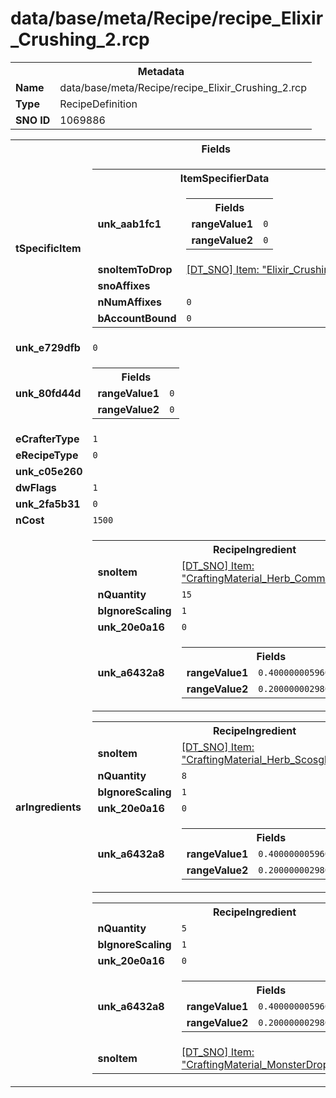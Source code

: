 <h1>data/base/meta/Recipe/recipe_Elixir_Crushing_2.rcp</h1><table><tr><th colspan="100%">Metadata</th></tr><tr><td><b>Name</b></td><td>data/base/meta/Recipe/recipe_Elixir_Crushing_2.rcp</td></tr><tr><td><b>Type</b></td><td>RecipeDefinition</td></tr><tr><td><b>SNO ID</b></td><td>1069886</td></tr></table>

<table><tr><th colspan="100%">Fields</th></tr><tr><td><b>tSpecificItem</b></td><td><table><tr><th colspan="100%">ItemSpecifierData</th></tr><tr><td><b>unk_aab1fc1</b></td><td><table><tr><th colspan="100%">Fields</th></tr><tr><td><b>rangeValue1</b></td><td><code>0</code></td></tr><tr><td><b>rangeValue2</b></td><td><code>0</code></td></tr></table>

</td></tr><tr><td><b>snoItemToDrop</b></td><td><a href="..\Item\Elixir_Crushing_2.itm">[DT_SNO] Item: "Elixir_Crushing_2"</a></td></tr><tr><td><b>snoAffixes</b></td><td></td></tr><tr><td><b>nNumAffixes</b></td><td><code>0</code></td></tr><tr><td><b>bAccountBound</b></td><td><code>0</code></td></tr></table>

</td></tr><tr><td><b>unk_e729dfb</b></td><td><code>0</code></td></tr><tr><td><b>unk_80fd44d</b></td><td><table><tr><th colspan="100%">Fields</th></tr><tr><td><b>rangeValue1</b></td><td><code>0</code></td></tr><tr><td><b>rangeValue2</b></td><td><code>0</code></td></tr></table>

</td></tr><tr><td><b>eCrafterType</b></td><td><code>1</code></td></tr><tr><td><b>eRecipeType</b></td><td><code>0</code></td></tr><tr><td><b>unk_c05e260</b></td><td></td></tr><tr><td><b>dwFlags</b></td><td><code>1</code></td></tr><tr><td><b>unk_2fa5b31</b></td><td><code>0</code></td></tr><tr><td><b>nCost</b></td><td><code>1500</code></td></tr><tr><td><b>arIngredients</b></td><td><table><tr><th colspan="100%">RecipeIngredient</th></tr><tr><td><b>snoItem</b></td><td><a href="..\Item\CraftingMaterial_Herb_Common.itm">[DT_SNO] Item: "CraftingMaterial_Herb_Common"</a></td></tr><tr><td><b>nQuantity</b></td><td><code>15</code></td></tr><tr><td><b>bIgnoreScaling</b></td><td><code>1</code></td></tr><tr><td><b>unk_20e0a16</b></td><td><code>0</code></td></tr><tr><td><b>unk_a6432a8</b></td><td><table><tr><th colspan="100%">Fields</th></tr><tr><td><b>rangeValue1</b></td><td><code>0.4000000059604645</code></td></tr><tr><td><b>rangeValue2</b></td><td><code>0.20000000298023224</code></td></tr></table>

</td></tr></table>


<table><tr><th colspan="100%">RecipeIngredient</th></tr><tr><td><b>snoItem</b></td><td><a href="..\Item\CraftingMaterial_Herb_Scosglen.itm">[DT_SNO] Item: "CraftingMaterial_Herb_Scosglen"</a></td></tr><tr><td><b>nQuantity</b></td><td><code>8</code></td></tr><tr><td><b>bIgnoreScaling</b></td><td><code>1</code></td></tr><tr><td><b>unk_20e0a16</b></td><td><code>0</code></td></tr><tr><td><b>unk_a6432a8</b></td><td><table><tr><th colspan="100%">Fields</th></tr><tr><td><b>rangeValue1</b></td><td><code>0.4000000059604645</code></td></tr><tr><td><b>rangeValue2</b></td><td><code>0.20000000298023224</code></td></tr></table>

</td></tr></table>


<table><tr><th colspan="100%">RecipeIngredient</th></tr><tr><td><b>nQuantity</b></td><td><code>5</code></td></tr><tr><td><b>bIgnoreScaling</b></td><td><code>1</code></td></tr><tr><td><b>unk_20e0a16</b></td><td><code>0</code></td></tr><tr><td><b>unk_a6432a8</b></td><td><table><tr><th colspan="100%">Fields</th></tr><tr><td><b>rangeValue1</b></td><td><code>0.4000000059604645</code></td></tr><tr><td><b>rangeValue2</b></td><td><code>0.20000000298023224</code></td></tr></table>

</td></tr><tr><td><b>snoItem</b></td><td><a href="..\Item\CraftingMaterial_MonsterDrop_Human_Tongue.itm">[DT_SNO] Item: "CraftingMaterial_MonsterDrop_Human_Tongue"</a></td></tr></table>


</td></tr></table>

